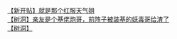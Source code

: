 [【新开贴】就是那个红服天气姐](http://tieba.baidu.com/p/2794697078?see_lz=1&pn=)   
[【树洞】亲友是个基佬炮哥，前阵子被装基的妖毒哥给渣了](http://tieba.baidu.com/p/2794408554?see_lz=1&pn=)   
[【树洞】](http://tieba.baidu.com/p/2795523198?see_lz=1&pn=)   
